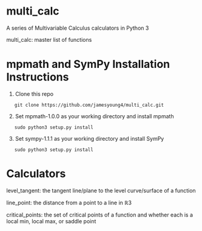 # multi_calc
A series of Multivariable Calculus calculators in Python 3

multi_calc: master list of functions

# mpmath and SymPy Installation Instructions
1. Clone this repo
```
   git clone https://github.com/jamesyoung4/multi_calc.git
```
2. Set mpmath-1.0.0 as your working directory and install mpmath
```
   sudo python3 setup.py install
```
3. Set sympy-1.1.1 as your working directory and install SymPy
```
   sudo python3 setup.py install
```

# Calculators
level_tangent: the tangent line/plane to the level curve/surface of a function

line_point: the distance from a point to a line in ℝ3

critical_points: the set of critical points of a function and whether each is a local min, local max, or saddle point
